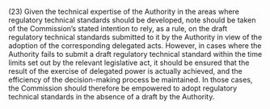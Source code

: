 (23) Given the technical expertise of the Authority in the areas where regulatory technical standards should be developed, note should be taken of the Commission’s stated intention to rely, as a rule, on the draft regulatory technical standards submitted to it by the Authority in view of the adoption of the corresponding delegated acts. However, in cases where the Authority fails to submit a draft regulatory technical standard within the time limits set out by the relevant legislative act, it should be ensured that the result of the exercise of delegated power is actually achieved, and the efficiency of the decision-making process be maintained. In those cases, the Commission should therefore be empowered to adopt regulatory technical standards in the absence of a draft by the Authority.